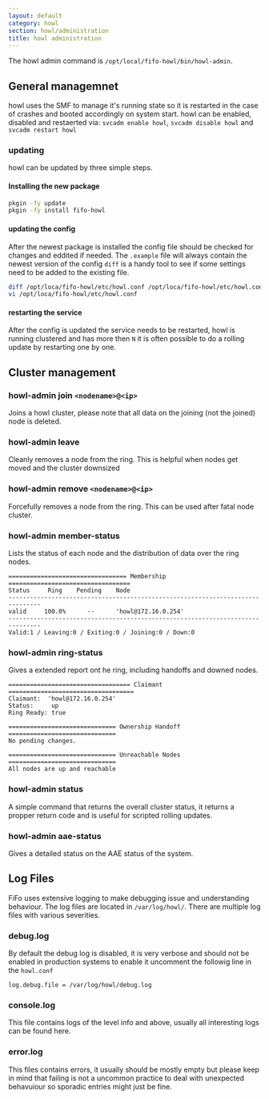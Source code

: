 ```yaml
---
layout: default
category: howl
section: howl/administration
title: howl administration
---
```

The howl admin command is `/opt/local/fifo-howl/bin/howl-admin`.


## General managemnet
howl uses the SMF to manage it's running state so it is restarted in the case of crashes and booted accordingly on system start. howl can be enabled, disabled and restaerted via: `svcadm enable howl`, `svcadm disable howl` and `svcadm restart howl`

### updating
howl can be updated by three simple steps.

#### Installing the new package

```bash
pkgin -fy update
pkgin -fy install fifo-howl
```

#### updating the config
After the newest package is installed the config file should be checked for changes and eddited if needed. The `.example` file will always contain the newest version of the config `diff` is a handy tool to see if some settings need to be added to the existing file.

```bash
diff /opt/loca/fifo-howl/etc/howl.conf /opt/loca/fifo-howl/etc/howl.conf.example
vi /opt/loca/fifo-howl/etc/howl.conf
```

#### restarting the service
After the config is updated the service needs to be restarted, howl is running clustered and has more then `N` it is often possible to do a rolling update by restarting one by one.

## Cluster management

### howl-admin join `<nodename>@<ip>`
Joins a howl cluster, please note that all data on the joining (not the joined) node is deleted.

### howl-admin leave
Cleanly removes a node from the ring. This is helpful when nodes get moved and the cluster downsized

### howl-admin remove `<nodename>@<ip>`
Forcefully removes a node from the ring. This can be used after fatal node cluster.

### howl-admin member-status
Lists the status of each node and the distribution of data over the ring nodes.

```
================================= Membership ==================================
Status     Ring    Pending    Node
-------------------------------------------------------------------------------
valid     100.0%      --      'howl@172.16.0.254'
-------------------------------------------------------------------------------
Valid:1 / Leaving:0 / Exiting:0 / Joining:0 / Down:0
```

### howl-admin ring-status
Gives a extended report ont he ring, including handoffs and downed nodes.

```
================================== Claimant ===================================
Claimant:  'howl@172.16.0.254'
Status:     up
Ring Ready: true

============================== Ownership Handoff ==============================
No pending changes.

============================== Unreachable Nodes ==============================
All nodes are up and reachable
```

### howl-admin status
A simple command that returns the overall cluster status, it returns a propper return code and is useful for scripted rolling updates.


### howl-admin aae-status

Gives a detailed status on the AAE status of the system.

## Log Files
FiFo uses extensive logging to make debugging issue and understanding behaviour. The log files are located in `/var/log/howl/`. There are multiple log files with various severities.


### debug.log
By default the debug log is disabled, it is very verbose and should not be enabled in production systems to enable it uncomment the followig line in the `howl.conf`

```
log.debug.file = /var/log/howl/debug.log
```

### console.log
This file contains logs of the level info and above, usually all interesting logs can be found here.

### error.log
This files contains errors, it usually should be mostly empty but please keep in mind that failing is not a uncommon practice to deal with unexpected behavuiour so sporadic entries might just be fine.
